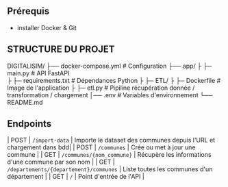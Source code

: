 

## Prérequis

- installer Docker & Git

## STRUCTURE DU PROJET

DIGITALISIM/
├── docker-compose.yml    # Configuration 
├── app/
├    ├─ main.py           # API FastAPI                          
├    ├─ requirements.txt  # Dépendances Python
├    ├─ ETL/
├       ├─ Dockerfile     # Image de l'application
├       ├─ etl.py         # Pipiline récupération donnée / transformation / chargement 
│── .env                  # Variables d'environnement 
└── README.md


## Endpoints ##


| POST | `/import-data`                         | Importe le dataset des communes depuis l'URL et chargement dans bdd|
| POST | `/communes`                            | Crée ou met à jour une commune |
| GET  | `/communes/{nom_commune}`              | Récupère les informations d'une commune par son nom |
| GET  | `/departements/{departement}/communes` | Liste toutes les communes d'un département |
| GET  | `/`                                    | Point d'entrée de l'API |

